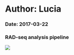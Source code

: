 # Author: Lucia
### Date: 2017-03-22
### RAD-seq analysis pipeline    

![](https://cloud.githubusercontent.com/assets/24459510/24257107/509ad8d8-0fc0-11e7-8303-0c87b4364b18.jpg)
